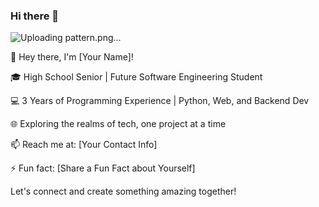 ### Hi there 👋

![Uploading pattern.png…](['img.png'](https://github.com/furkiyildirim/furkiyildirim/blob/main/img.png))

👋 Hey there, I'm [Your Name]!

🎓 High School Senior | Future Software Engineering Student

💻 3 Years of Programming Experience | Python, Web, and Backend Dev

🌐 Exploring the realms of tech, one project at a time

📫 Reach me at: [Your Contact Info]

⚡ Fun fact: [Share a Fun Fact about Yourself]

Let's connect and create something amazing together!
